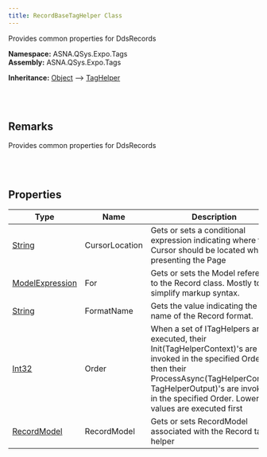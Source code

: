 ```yaml
---
title: RecordBaseTagHelper Class
---
```


Provides common properties for DdsRecords

**Namespace:** ASNA.QSys.Expo.Tags <br/>
**Assembly:** ASNA.QSys.Expo.Tags

**Inheritance:** [Object](https://docs.microsoft.com/en-us/dotnet/api/system.object) --> [TagHelper](https://docs.microsoft.com/en-us/dotnet/api/microsoft.aspnetcore.razor.taghelpers.taghelper)

<br>
<br>

## Remarks

Provides common properties for DdsRecords

[//]: # ($$TODO: Complete the Remarks section.)

<br>
<br>

## Properties

| Type | Name | Description | Indexer
| --- | --- | --- | --- 
| [String](https://docs.microsoft.com/en-us/dotnet/api/system.string) | CursorLocation | Gets or sets a conditional expression indicating where the Cursor should be located when presenting the Page | 
| [ModelExpression](https://docs.microsoft.com/en-us/dotnet/api/microsoft.aspnetcore.mvc.viewfeatures.modelexpression) | For | Gets or sets the Model reference to the Record class. Mostly to simplify markup syntax. | 
| [String](https://docs.microsoft.com/en-us/dotnet/api/system.string) | FormatName | Gets the value indicating the name of the Record format. | 
| [Int32](https://docs.microsoft.com/en-us/dotnet/api/system.int32) | Order | When a set of ITagHelpers are executed, their Init(TagHelperContext)'s are first invoked in the specified Order; then their ProcessAsync(TagHelperContext, TagHelperOutput)'s are invoked in the specified Order. Lower values are executed first | 
| [RecordModel](/reference/asna-qsys-expo/expo-model/record-model.html) | RecordModel | Gets or sets RecordModel associated with the Record tag helper | 

<br>
<br>

